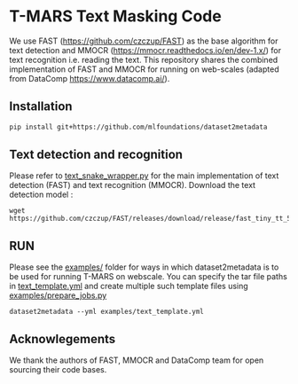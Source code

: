 # T-MARS Text Masking Code
We use FAST (https://github.com/czczup/FAST) as the base algorithm for text detection and MMOCR (https://mmocr.readthedocs.io/en/dev-1.x/) for text recognition i.e. reading the text. This repository shares the combined implementation of FAST and MMOCR for running on web-scales (adapted from DataComp https://www.datacomp.ai/).


## Installation

```sh
pip install git+https://github.com/mlfoundations/dataset2metadata
```

## Text detection and recognition
Please refer to [text_snake_wrapper.py](https://github.com/locuslab/T-MARS/blob/main/dataset2metadata/text_detection/text_snake_wrapper.py) for the main implementation of text detection (FAST) and text recognition (MMOCR). 
Download the text detection model : 
```
wget https://github.com/czczup/FAST/releases/download/release/fast_tiny_tt_512_finetune_ic17mlt.pth
```

## RUN
Please see the [examples/](https://github.com/locuslab/T-MARS/tree/main/examples/slurm) folder for ways in which dataset2metadata is to be used for running T-MARS on webscale. You can specify the tar file paths in [text_template.yml](https://github.com/locuslab/T-MARS/blob/main/examples/slurm/text_template.yml) and create multiple such template files using [examples/prepare_jobs.py](https://github.com/locuslab/T-MARS/blob/main/examples/slurm/prepare_jobs.py)

```
dataset2metadata --yml examples/text_template.yml
```

## Acknowlegements
We thank the authors of FAST, MMOCR and DataComp team for open sourcing their code bases. 